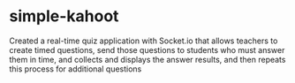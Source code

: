# simple-kahoot
 Created a real-time quiz application with Socket.io that allows teachers to create timed questions, send those questions to students who must answer them in time, and collects and displays the answer results, and then repeats this process for additional questions
